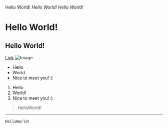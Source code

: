 Hello World!
*Hello World!*
_Hello World!_
# Hello World!
## Hello World!
[Link](https://ucsd.edu/)
![Image](https://www.seekpng.com/png/full/65-655099_bulldog-png-transparent-images-english-bulldog-puppy-png.png)
* Hello
* World
* Nice to meet you! (:
1. Hello
2. World!
3. Nice to meet you! (:
> HelloWorld!
---
`HelloWorld!`
